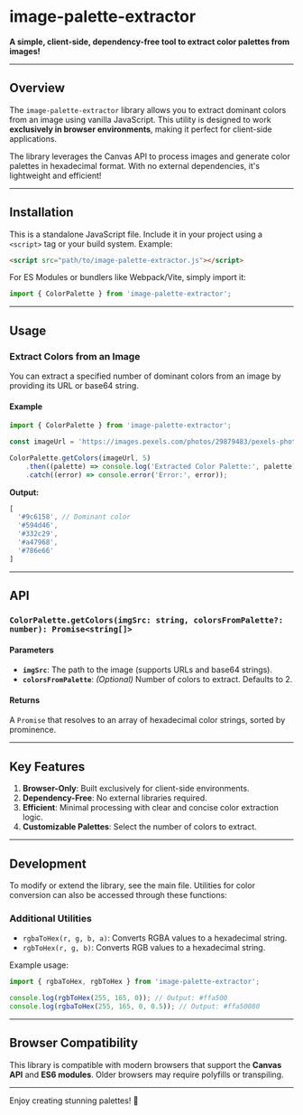 # image-palette-extractor

**A simple, client-side, dependency-free tool to extract color palettes from images!**

---

## Overview

The `image-palette-extractor` library allows you to extract dominant colors from an image using vanilla JavaScript. This utility is designed to work **exclusively in browser environments**, making it perfect for client-side applications.

The library leverages the Canvas API to process images and generate color palettes in hexadecimal format. With no external dependencies, it's lightweight and efficient!

---

## Installation

This is a standalone JavaScript file. Include it in your project using a `<script>` tag or your build system. Example:

```html
<script src="path/to/image-palette-extractor.js"></script>
```

For ES Modules or bundlers like Webpack/Vite, simply import it:

```javascript
import { ColorPalette } from 'image-palette-extractor';
```

---

## Usage

### Extract Colors from an Image

You can extract a specified number of dominant colors from an image by providing its URL or base64 string.

#### Example

```javascript
import { ColorPalette } from 'image-palette-extractor';

const imageUrl = 'https://images.pexels.com/photos/29879483/pexels-photo-29879483/free-photo-of-karussell-aus-holz-weihnachtsdekoration.jpeg?auto=compress&cs=tinysrgb&w=1260&h=750&dpr=1';

ColorPalette.getColors(imageUrl, 5)
    .then((palette) => console.log('Extracted Color Palette:', palette))
    .catch((error) => console.error('Error:', error));
```

**Output:**

```javascript
[
  '#9c6158', // Dominant color
  '#594d46',
  '#332c29',
  '#a47968',
  '#786e66'
]
```

---

## API

### `ColorPalette.getColors(imgSrc: string, colorsFromPalette?: number): Promise<string[]>`

#### Parameters

- **`imgSrc`**: The path to the image (supports URLs and base64 strings).
- **`colorsFromPalette`**: _(Optional)_ Number of colors to extract. Defaults to 2.

#### Returns

A `Promise` that resolves to an array of hexadecimal color strings, sorted by prominence.

---

## Key Features

1. **Browser-Only**: Built exclusively for client-side environments.
2. **Dependency-Free**: No external libraries required.
3. **Efficient**: Minimal processing with clear and concise color extraction logic.
4. **Customizable Palettes**: Select the number of colors to extract.

---

## Development

To modify or extend the library, see the main file. Utilities for color conversion can also be accessed through these functions:

### Additional Utilities

- `rgbaToHex(r, g, b, a)`: Converts RGBA values to a hexadecimal string.
- `rgbToHex(r, g, b)`: Converts RGB values to a hexadecimal string.

Example usage:

```javascript
import { rgbaToHex, rgbToHex } from 'image-palette-extractor';

console.log(rgbToHex(255, 165, 0)); // Output: #ffa500
console.log(rgbaToHex(255, 165, 0, 0.5)); // Output: #ffa50080
```

---

## Browser Compatibility

This library is compatible with modern browsers that support the **Canvas API** and **ES6 modules**. Older browsers may require polyfills or transpiling.

---

Enjoy creating stunning palettes! 🌈
